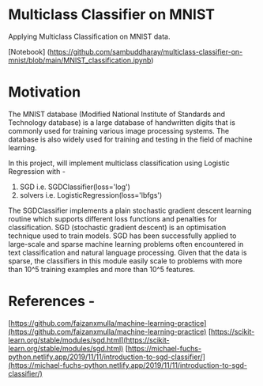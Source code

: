 # Multiclass Classifier on MNIST
Applying Multiclass Classification on MNIST data.

[Notebook] (https://github.com/sambuddharay/multiclass-classifier-on-mnist/blob/main/MNIST_classification.ipynb)

# Motivation
The MNIST database (Modified National Institute of Standards and Technology database) is a large database of handwritten digits that is commonly used for training various image processing systems. The database is also widely used for training and testing in the field of machine learning.

In this project, will implement multiclass classification using Logistic Regression with -
1. SGD i.e. SGDClassifier(loss='log')
2. solvers i.e. LogisticRegression(loss='lbfgs')

The SGDClassifier implements a plain stochastic gradient descent learning routine which supports different loss functions and penalties for classification. SGD (stochastic gradient descent) is an optimisation technique used to train models. SGD has been successfully applied to large-scale and sparse machine learning problems often encountered in text classification and natural language processing. Given that the data is sparse, the classifiers in this module easily scale to problems with more than 10^5 training examples and more than 10^5 features.



# References -
[https://github.com/faizanxmulla/machine-learning-practice](https://github.com/faizanxmulla/machine-learning-practice)
[https://scikit-learn.org/stable/modules/sgd.html](https://scikit-learn.org/stable/modules/sgd.html)
[https://michael-fuchs-python.netlify.app/2019/11/11/introduction-to-sgd-classifier/](https://michael-fuchs-python.netlify.app/2019/11/11/introduction-to-sgd-classifier/)